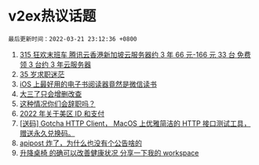 # v2ex热议话题

`最后更新时间：2022-03-21 23:12:36 +0800`

1. [315 狂欢末班车 腾讯云香港新加坡云服务器约 3 年 66 元-166 元 33 台 免费领 3 台约 3 年云服务器](https://www.v2ex.com/t/841722)
1. [35 岁求职迷茫](https://www.v2ex.com/t/841773)
1. [iOS 上最好用的电子书阅读器竟然是微信读书](https://www.v2ex.com/t/841781)
1. [大三了只会增删改查](https://www.v2ex.com/t/841796)
1. [这种情况你们会辞职吗？](https://www.v2ex.com/t/841813)
1. [2022 年关于美区 ID 和支付](https://www.v2ex.com/t/841726)
1. [[送码] Gotcha HTTP Client， MacOS 上优雅简洁的 HTTP 接口测试工具，赠送永久兑换码。](https://www.v2ex.com/t/841834)
1. [apipost 炸了，为什么也没有个公告啥的](https://www.v2ex.com/t/841775)
1. [升降桌椅 的确可以改善健康状况 分享一下我的 workspace](https://www.v2ex.com/t/841821)

